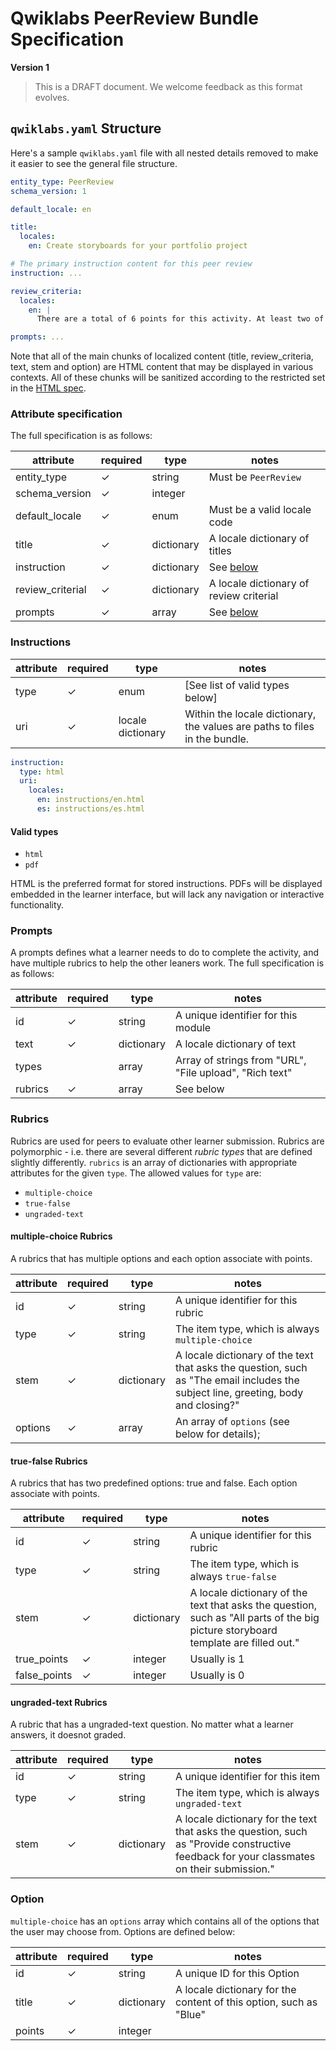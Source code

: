 # Qwiklabs PeerReview Bundle Specification

**Version 1**

> This is a DRAFT document. We welcome feedback as this format evolves.

## `qwiklabs.yaml` Structure

Here's a sample `qwiklabs.yaml` file with all nested details removed to make it
easier to see the general file structure.

```yaml
entity_type: PeerReview
schema_version: 1

default_locale: en

title:
  locales:
    en: Create storyboards for your portfolio project

# The primary instruction content for this peer review
instruction: ...

review_criteria:
  locales:
    en: |
      There are a total of 6 points for this activity. At least two of your peers will evaluate your project. Your final grade will be the median of these scores. You must get 5 out of 6 total points to pass.

prompts: ...

```

Note that all of the main chunks of localized content (title, review_criteria, text, stem and option) are HTML content that may be displayed
in various contexts. All of these chunks will be sanitized according to the
restricted set in the [HTML spec](./html/html-spec.md).

### Attribute specification

The full specification is as follows:

attribute               | required | type       | notes
----------------------- | -------- | ---------- | -----
entity_type             | ✓        | string     | Must be `PeerReview`
schema_version          | ✓        | integer    |
default_locale          | ✓        | enum       | Must be a valid locale code
title                   | ✓        | dictionary | A locale dictionary of titles
instruction             | ✓        | dictionary | See [below](#Instructions)
review_criterial        | ✓        | dictionary | A locale dictionary of review criterial
prompts                 | ✓        | array      | See [below](#Prompts)



### Instructions

attribute | required | type              | notes
--------- | -------- | ----------------- | -----
type      | ✓        | enum              | [See list of valid types below]
uri       | ✓        | locale dictionary | Within the locale dictionary, the values are paths to files in the bundle.

```yaml
instruction:
  type: html
  uri:
    locales:
      en: instructions/en.html
      es: instructions/es.html
```

#### Valid types


*   `html`
*   `pdf`


HTML is the preferred format for stored instructions. PDFs will be displayed
embedded in the learner interface, but will lack any navigation or interactive
functionality. 


### Prompts

A prompts defines what a learner needs to do to complete the activity, and have multiple rubrics to help the other leaners work. The full
specification is as follows:

attribute   | required | type       | notes
----------- | -------- | ---------- | -----------------------------------
id          | ✓        | string     | A unique identifier for this module
text        | ✓        | dictionary | A locale dictionary of text
types       |          | array      | Array of strings from "URL", "File upload", "Rich text"
rubrics     | ✓        | array      | See below

### Rubrics

Rubrics are used for peers to evaluate other learner submission. Rubrics are polymorphic - i.e. there are several different _rubric types_ that are
defined slightly differently. `rubrics` is an array of dictionaries with
appropriate attributes for the given `type`. The allowed values for `type` are:

*   `multiple-choice`
*   `true-false`
*   `ungraded-text`

#### multiple-choice Rubrics

A rubrics that has multiple options and each option associate with points.

attribute | required | type       | notes
--------- | -------- | ---------- | -----
id        | ✓        | string     | A unique identifier for this rubric
type      | ✓        | string     | The item type, which is always `multiple-choice`
stem      | ✓        | dictionary | A locale dictionary of the text that asks the question, such as "The email includes the subject line, greeting, body and closing?"
options   | ✓        | array      | An array of `options` (see below for details);

#### true-false Rubrics

A rubrics that has two predefined options: true and false. Each option associate with points.

attribute     | required | type       | notes
---------     | -------- | ---------- | -----
id            | ✓        | string     | A unique identifier for this rubric
type          | ✓        | string     | The item type, which is always `true-false`
stem          | ✓        | dictionary | A locale dictionary of the text that asks the question, such as "All parts of the big picture storyboard template are filled out."
true_points   | ✓        | integer    | Usually is 1
false_points  | ✓        | integer    | Usually is 0

#### ungraded-text Rubrics

A rubric that has a ungraded-text question. No matter what a learner answers, it doesnot graded.

attribute | required | type       | notes
--------- | -------- | ---------- | -----
id        | ✓        | string     | A unique identifier for this item
type      | ✓        | string     | The item type, which is always `ungraded-text`
stem      | ✓        | dictionary | A locale dictionary for the text that asks the question, such as "Provide constructive feedback for your classmates on their submission."


### Option

`multiple-choice` has an `options` array which contains all of the options that the user may
choose from. Options are defined below:

attribute | required | type       | notes
--------- | -------- | ---------- | -----
id        | ✓        | string     | A unique ID for this Option
title     | ✓        | dictionary | A locale dictionary for the content of this option, such as "Blue"
points    | ✓        | integer    | 

